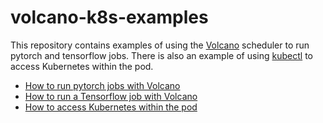 # volcano-k8s-examples

This repository contains examples of using the [Volcano](https://volcano.sh/) scheduler to run pytorch and tensorflow jobs. There is also an example of using
[kubectl](https://kubernetes.io/docs/reference/kubectl/) to access Kubernetes within the pod.

* [How to run pytorch jobs with Volcano](pytorch/README.md)
* [How to run a Tensorflow job with Volcano](tensorflow/README.md)
* [How to access Kubernetes within the pod](kubectl-shell/README.md)
